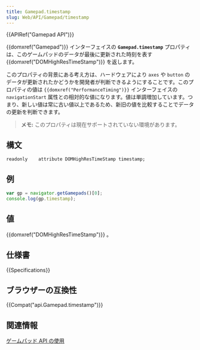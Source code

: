 ```yaml
---
title: Gamepad.timestamp
slug: Web/API/Gamepad/timestamp
---
```


{{APIRef("Gamepad API")}}

{{domxref("Gamepad")}} インターフェイスの **`Gamepad.timestamp`** プロパティは、このゲームパッドのデータが最後に更新された時刻を表す {{domxref("DOMHighResTimeStamp")}} を返します。

このプロパティの背景にある考え方は、ハードウェアにより `axes` や `button` のデータが更新されたかどうかを開発者が判断できるようにすることです。このプロパティの値は `{{domxref("PerformanceTiming")}}` インターフェイスの `navigationStart` 属性との相対的な値になります。値は単調増加しています。つまり、新しい値は常に古い値以上であるため、新旧の値を比較することでデータの更新を判断できます。

> **メモ:** このプロパティは現在サポートされていない環境があります。

## 構文

```
readonly    attribute DOMHighResTimeStamp timestamp;
```

## 例

```js
var gp = navigator.getGamepads()[0];
console.log(gp.timestamp);
```

## 値

{{domxref("DOMHighResTimeStamp")}} 。

## 仕様書

{{Specifications}}

## ブラウザーの互換性

{{Compat("api.Gamepad.timestamp")}}

## 関連情報

[ゲームパッド API の使用](/ja/docs/Web/Guide/API/Gamepad)
